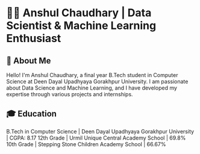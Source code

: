 # 👨‍💻 Anshul Chaudhary | Data Scientist & Machine Learning Enthusiast
## 🌟 About Me
Hello! I'm Anshul Chaudhary, a final year B.Tech student in Computer Science at Deen Dayal Upadhyaya Gorakhpur University. I am passionate about Data Science and Machine Learning, and I have developed my expertise through various projects and internships.
## 🎓 Education
B.Tech in Computer Science | Deen Dayal Upadhyaya Gorakhpur University | CGPA: 8.17
12th Grade | Urmil Unique Central Academy School | 69.8%
10th Grade | Stepping Stone Children Academy School | 66.67%
